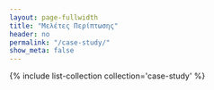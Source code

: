 ```yaml
---
layout: page-fullwidth
title: "Μελέτες Περίπτωσης"
header: no
permalink: "/case-study/"
show_meta: false
---
```


{% include list-collection collection='case-study' %}
